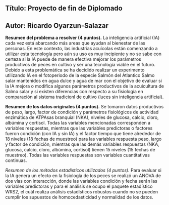 ## Título: Proyecto de fin de Diplomado 
## Autor: Ricardo Oyarzun-Salazar 

__Resumen del problema a resolver (4 puntos).__
La inteligencia artificial (IA) cada vez está abarcando más areas que ayudan al bienestar de las personas. En este contexto, las industrias acuícolas están comenzando a utilizar esta tecnología pero aún su uso es muy incipiente y no se sabe con certeza si la IA puede de manera efectiva mejorar los parámetros productivos de peces en cultivo y ser una tecnología viable en el futuro. Debido a esta problemática se ha decidido realizar un experimento utilizando IA en el fotoperiodo de la especie Salmón del Atlantico Salmo salar mantenidos en agua dulce y agua de mar con el objetivo de evaluar si la IA mejora o modifica algunos parámetros productivos de la acuicultura de Salmo salar y si existen diferencias con respecto a su fisiología en comparación al sistema tradicionl de cultivo (luces sin inteligencia artificial).  

__Resumen de los datos originales (4 puntos).__
Se tomaron datos productivos de peso, largo, factor de condición y parámetros fisiológicos de actividad enzimática de ATPAsas branquial (NKA), niveles de glucosa, calcio, cloro, albúmina y cortisol. Todas las variables mencionadas corresponden a variables respuestas, mientras que las variables predictoras o factores fueron condición (con IA y sin IA) y el factor tiempo que tiene alrededor de 18 niveles (18 fechas de muestreo) para las variables respuesta peso, largo y factor de condición, mientras que las demás variables respuestas (NKA, glucosa, calcio, cloro, albúmina, cortisol) tienen 15 niveles (15 fechas de muestreo). Todas las variables respuestas son variables cuantitativas continuas. 

_Resumen de los métodos estadísticos utilizados (4 puntos)._
Para evaluar si la IA genera un efecto en la fisiología de los peces se realizó un ANOVA de dos vías con interacción, donde las variables condición y fecha serán las variables predictoras y para el análisis se ocupo el paquete estadístico WRS2, el cuál realiza análisis estadísticos robustos cuando no se pueden cumplir los supuestos de homocedasticidad y normalidad de los datos.   








